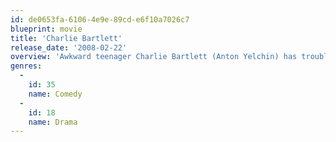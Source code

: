 ```yaml
---
id: de0653fa-6106-4e9e-89cd-e6f10a7026c7
blueprint: movie
title: 'Charlie Bartlett'
release_date: '2008-02-22'
overview: 'Awkward teenager Charlie Bartlett (Anton Yelchin) has trouble fitting in at a new high school. Charlie needs some friends fast, and decides that the best way to find them is to appoint himself the resident psychiatrist. He becomes one of the most popular guys in school by doling out advice and, occasionally, medication, to the student body.'
genres:
  -
    id: 35
    name: Comedy
  -
    id: 18
    name: Drama
---
```

